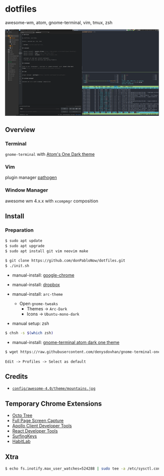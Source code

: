 # dotfiles

awesome-wm, atom, gnome-terminal, vim, tmux, zsh

![screen](/screen.png?raw=true)

## Overview

### Terminal

`gnome-terminal` with [Atom's One Dark theme](https://github.com/denysdovhan/one-gnome-terminal)

### Vim

plugin manager [pathogen](https://github.com/tpope/vim-pathogen)

### Window Manager

awesome wm 4.x.x with `xcompmgr` composition

## Install

### Preparation

```sh
$ sudo apt update
$ sudo apt upgrade
$ sudo apt install git vim neovim make
```

```sh
$ git clone https://github.com/donPabloNow/dotfiles.git
$ ./init.sh
```

- manual-install: [google-chrome](https://www.google.ru/chrome/browser/desktop/)

- manual-install: [dropbox](https://www.dropbox.com)

- manual-install: `arc-theme`
  - Open `gnome-tweaks`
    - Themes -> `Arc-Dark`
    - Icons -> `Ubuntu-mono-dark`

- manual setup: zsh

```sh
$ chsh -s $(which zsh)
```

- manual-install: [gnome-terminal atom dark one theme](https://github.com/denysdovhan/one-gnome-terminal)

```sh
$ wget https://raw.githubusercontent.com/denysdovhan/gnome-terminal-one/master/one-dark.sh && . one-dark.sh
```

`Edit -> Profiles -> Select as default`

## Credits

- [`config/awesome-4.0/theme/mountains.jpg`](https://wallpaperscraft.com/download/mountains_paraglider_top_121654/1920x1200)

## Temporary Chrome Extensions

- [Octo Tree](https://chrome.google.com/webstore/detail/octotree/bkhaagjahfmjljalopjnoealnfndnagc?hl=ru)
- [Full Page Screen Capture](https://chrome.google.com/webstore/detail/full-page-screen-capture/fdpohaocaechififmbbbbbknoalclacl)
- [Apollo Client Developer Tools](https://chrome.google.com/webstore/detail/apollo-client-developer-t/jdkknkkbebbapilgoeccciglkfbmbnfm)
- [React Developer Tools](https://chrome.google.com/webstore/detail/react-developer-tools/fmkadmapgofadopljbjfkapdkoienihi?hl=en)
- [SurfingKeys](https://github.com/brookhong/Surfingkeys)
- [HabitLab](https://chrome.google.com/webstore/detail/habitlab/obghclocpdgcekcognpkblghkedcpdgd?hl=en)

## Xtra

```sh
$ echo fs.inotify.max_user_watches=524288 | sudo tee -a /etc/sysctl.conf && sudo sysctl -p
```

